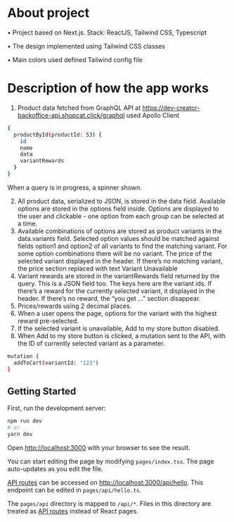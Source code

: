 # About project
• Project based on Next.js. Stack: ReactJS, Tailwind CSS, Typescript

• The design implemented using Tailwind CSS classes

• Main colors used defined Tailwind config file
    
# Description of how the app works

1. Product data fetched from GraphQL API at https://dev-creator-backoffice-api.shopcat.click/graphql used Apollo Client
```bash
{
  productById(productId: 53) {
    id
    name
    data
    variantRewards
  }
}
```
When a query is in progress, a spinner shown.

2. All product data, serialized to JSON,  is stored in the data field. Available options are stored in the options field inside. Options are displayed to the user and clickable - one option from each group can be selected at a time.
3. Available combinations of options are stored as product variants in the data.variants field. Selected option values should be matched against fields option1 and option2 of all variants to find the matching variant. For some option combinations there will be no variant. The price of the selected variant displayed in the header. If there’s no matching variant, the price section replaced with text  Variant Unavailable
4. Variant rewards are stored in the variantRewards field returned by the query. This is a JSON field too. The keys here are the variant ids. If there’s a reward for the currently selected variant, it displayed in the header. If there’s no reward, the “you get …” section disappear.
5. Prices/rewards using 2 decimal places.
6. When a user opens the page, options for the variant with the highest reward pre-selected.
7. If the selected variant is unavailable, Add to my store button  disabled.
8. When Add to my store button is clicked, a mutation sent to the API, with the ID of currently selected variant as a parameter.
```bash
mutation {
  addToCart(variantId: "123")
}
```

## Getting Started

First, run the development server:

```bash
npm run dev
# or
yarn dev
```

Open [http://localhost:3000](http://localhost:3000) with your browser to see the result.

You can start editing the page by modifying `pages/index.tsx`. The page auto-updates as you edit the file.

[API routes](https://nextjs.org/docs/api-routes/introduction) can be accessed on [http://localhost:3000/api/hello](http://localhost:3000/api/hello). This endpoint can be edited in `pages/api/hello.ts`.

The `pages/api` directory is mapped to `/api/*`. Files in this directory are treated as [API routes](https://nextjs.org/docs/api-routes/introduction) instead of React pages.
